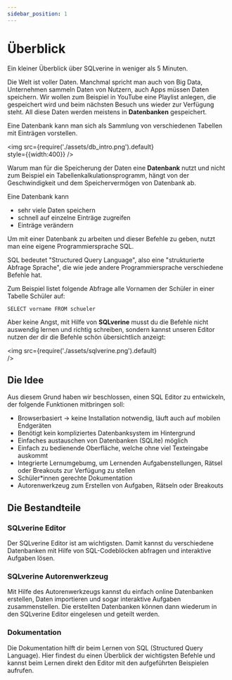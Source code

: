 ```yaml
---
sidebar_position: 1
---
```


# Überblick

Ein kleiner Überblick über SQLverine in weniger als 5 Minuten.


Die Welt ist voller Daten. Manchmal spricht man auch von Big Data, Unternehmen sammeln Daten von Nutzern, auch Apps müssen Daten speichern. Wir wollen zum Beispiel in YouTube eine Playlist anlegen, die gespeichert wird und beim nächsten Besuch uns wieder zur Verfügung steht. All diese Daten werden meistens in **Datenbanken** gespeichert.

Eine Datenbank kann man sich als Sammlung von verschiedenen Tabellen mit Einträgen vorstellen.

<img
  src={require('./assets/db_intro.png').default}  
  style={{width:400}}
/>

Warum man für die Speicherung der Daten eine **Datenbank** nutzt und nicht zum Beispiel ein Tabellenkalkulationsprogramm, hängt von der Geschwindigkeit und dem Speichervermögen von Datenbank ab.

Eine Datenbank kann 
- sehr viele Daten speichern
- schnell auf einzelne Einträge zugreifen
- Einträge verändern

Um mit einer Datenbank zu arbeiten und dieser Befehle zu geben, nutzt man eine eigene Programmiersprache SQL.

SQL bedeutet "Structured Query Language", also eine "strukturierte Abfrage Sprache", die wie jede andere Programmiersprache verschiedene Befehle hat.

Zum Beispiel listet folgende Abfrage alle Vornamen der Schüler in einer Tabelle Schüler auf:

```
SELECT vorname FROM schueler
```
Aber keine Angst, mit Hilfe von **SQLverine** musst du die Befehle nicht auswendig lernen und richtig schreiben, sondern kannst unseren Editor nutzen der dir die Befehle schön übersichtlich anzeigt:

<img
  src={require('./assets/sqlverine.png').default}  
/>

## Die Idee

Aus diesem Grund haben wir beschlossen, einen SQL Editor zu entwickeln, der folgende Funktionen mitbringen soll:

- Browserbasiert -> keine Installation notwendig, läuft auch auf mobilen Endgeräten
- Benötigt kein kompliziertes Datenbanksystem im Hintergrund
- Einfaches austauschen von Datenbanken (SQLite) möglich
- Einfach zu bedienende Oberfläche, welche ohne viel Texteingabe auskommt
- Integrierte Lernumgebumg, um Lernenden Aufgabenstellungen, Rätsel oder Breakouts zur Verfügung zu stellen
- Schüler*innen gerechte Dokumentation
- Autorenwerkzeug zum Erstellen von Aufgaben, Rätseln oder Breakouts




## Die Bestandteile

### SQLverine Editor
Der SQLverine Editor ist am wichtigsten. Damit kannst du verschiedene Datenbanken mit Hilfe von SQL-Codeblöcken abfragen und interaktive Aufgaben lösen.

### SQLverine Autorenwerkzeug
Mit Hilfe des Autorenwerkzeugs kannst du einfach online Datenbanken erstellen, Daten importieren und sogar interaktive Aufgaben zusammenstellen. Die erstellten Datenbanken können dann wiederum in den SQLverine Editor eingelesen und geteilt werden.

### Dokumentation
Die Dokumentation hilft dir beim Lernen von SQL (Structured Query Language). Hier findest du einen Überblick der wichtigsten Befehle und kannst beim Lernen direkt den Editor mit den aufgeführten Beispielen aufrufen.
